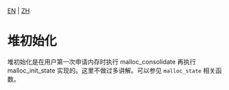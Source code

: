 [EN](./heap-init.md) | [ZH](./heap-init-zh.md)
# 堆初始化

堆初始化是在用户第一次申请内存时执行 malloc_consolidate 再执行 malloc_init_state 实现的。这里不做过多讲解。可以参见 `malloc_state` 相关函数。